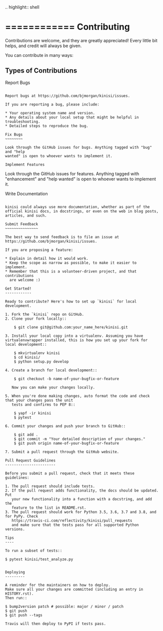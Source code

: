 .. highlight:: shell

============
Contributing
============

Contributions are welcome, and they are greatly appreciated! Every little bit
helps, and credit will always be given.

You can contribute in many ways:

Types of Contributions
----------------------

Report Bugs
~~~~~~~~~~~

Report bugs at https://github.com/bjmorgan/kinisi/issues.

If you are reporting a bug, please include:

* Your operating system name and version.
* Any details about your local setup that might be helpful in troubleshooting.
* Detailed steps to reproduce the bug.

Fix Bugs
~~~~~~~~

Look through the GitHub issues for bugs. Anything tagged with "bug" and "help
wanted" is open to whoever wants to implement it.

Implement Features
~~~~~~~~~~~~~~~~~~

Look through the GitHub issues for features. Anything tagged with "enhancement"
and "help wanted" is open to whoever wants to implement it.

Write Documentation
~~~~~~~~~~~~~~~~~~~

kinisi could always use more documentation, whether as part of the
official kinisi docs, in docstrings, or even on the web in blog posts,
articles, and such.

Submit Feedback
~~~~~~~~~~~~~~~

The best way to send feedback is to file an issue at https://github.com/bjmorgan/kinisi/issues.

If you are proposing a feature:

* Explain in detail how it would work.
* Keep the scope as narrow as possible, to make it easier to implement.
* Remember that this is a volunteer-driven project, and that contributions
  are welcome :)

Get Started!
------------

Ready to contribute? Here's how to set up `kinisi` for local development.

1. Fork the `kinisi` repo on GitHub.
2. Clone your fork locally::

    $ git clone git@github.com:your_name_here/kinisi.git

3. Install your local copy into a virtualenv. Assuming you have virtualenvwrapper installed, this is how you set up your fork for local development::

    $ mkvirtualenv kinisi
    $ cd kinisi/
    $ python setup.py develop

4. Create a branch for local development::

    $ git checkout -b name-of-your-bugfix-or-feature

   Now you can make your changes locally.

5. When you're done making changes, auto format the code and check that your changes pass the unit
   tests and confirms to PEP 8::

    $ yapf -ir kinisi
    $ pytest

6. Commit your changes and push your branch to GitHub::

    $ git add .
    $ git commit -m "Your detailed description of your changes."
    $ git push origin name-of-your-bugfix-or-feature

7. Submit a pull request through the GitHub website.

Pull Request Guidelines
-----------------------

Before you submit a pull request, check that it meets these guidelines:

1. The pull request should include tests.
2. If the pull request adds functionality, the docs should be updated. Put
   your new functionality into a function with a docstring, and add the
   feature to the list in README.rst.
3. The pull request should work for Python 3.5, 3.6, 3.7 and 3.8, and for PyPy. Check
   https://travis-ci.com/reflectivity/kinisi/pull_requests
   and make sure that the tests pass for all supported Python versions.

Tips
----

To run a subset of tests::

$ pytest kinisi/test_analyze.py


Deploying
---------

A reminder for the maintainers on how to deploy.
Make sure all your changes are committed (including an entry in HISTORY.rst).
Then run::

$ bump2version patch # possible: major / minor / patch
$ git push
$ git push --tags

Travis will then deploy to PyPI if tests pass.
